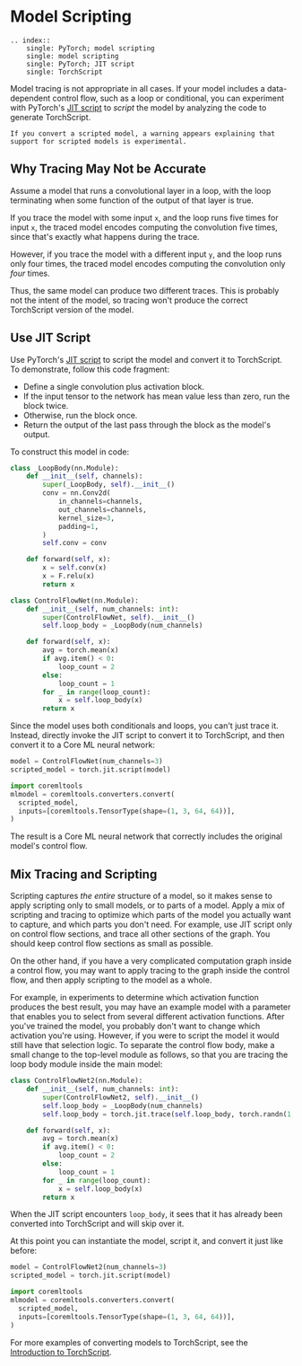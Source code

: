 # Model Scripting

```
.. index:: 
    single: PyTorch; model scripting
    single: model scripting
    single: PyTorch; JIT script
    single: TorchScript
```

Model tracing is not appropriate in all cases. If your model includes a data-dependent control flow, such as a loop or conditional, you can experiment with PyTorch's [JIT script](https://pytorch.org/docs/stable/generated/torch.jit.script.html) to _script_ the model by analyzing the code to generate TorchScript.

```{warning}
If you convert a scripted model, a warning appears explaining that support for scripted models is experimental.
```

## Why Tracing May Not be Accurate

Assume a model that runs a convolutional layer in a loop, with the loop terminating when some function of the output of that layer is true.

If you trace the model with some input `x`, and the loop runs five times for input `x`, the traced model encodes computing the convolution five times, since that's exactly what happens during the trace. 

However, if you trace the model with a different input `y`, and the loop runs only four times, the traced model encodes computing the convolution only _four_ times. 

Thus, the same model can produce two different traces. This is probably not the intent of the model, so tracing won't produce the correct TorchScript version of the model.

## Use JIT Script

Use PyTorch's [JIT script](https://pytorch.org/docs/stable/generated/torch.jit.script.html) to script the model and convert it to TorchScript. To demonstrate, follow this code fragment:

- Define a single convolution plus activation block.
- If the input tensor to the network has mean value less than zero, run the block twice.
- Otherwise, run the block once.
- Return the output of the last pass through the block as the model's output.

To construct this model in code:

```python
class _LoopBody(nn.Module):
    def __init__(self, channels):
        super(_LoopBody, self).__init__()
        conv = nn.Conv2d(
            in_channels=channels,
            out_channels=channels,
            kernel_size=3,
            padding=1,
        )
        self.conv = conv

    def forward(self, x):
        x = self.conv(x)
        x = F.relu(x)
        return x

class ControlFlowNet(nn.Module):
    def __init__(self, num_channels: int):
        super(ControlFlowNet, self).__init__()
        self.loop_body = _LoopBody(num_channels)

    def forward(self, x):
        avg = torch.mean(x)
        if avg.item() < 0:
            loop_count = 2
        else:
            loop_count = 1
        for _ in range(loop_count):
            x = self.loop_body(x)
        return x
```

Since the model uses both conditionals and loops, you can't just trace it. Instead, directly invoke the JIT script to convert it to TorchScript, and then convert it to a Core ML neural network:

```python
model = ControlFlowNet(num_channels=3)
scripted_model = torch.jit.script(model)

import coremltools
mlmodel = coremltools.converters.convert(
  scripted_model,
  inputs=[coremltools.TensorType(shape=(1, 3, 64, 64))],
)
```

The result is a Core ML neural network that correctly includes the original model's control flow.

## Mix Tracing and Scripting

Scripting captures _the entire_ structure of a model, so it makes sense to apply scripting only to small models, or to parts of a model. Apply a mix of scripting and tracing to optimize which parts of the model you actually want to capture, and which parts you don't need. For example, use JIT script only on control flow sections, and trace all other sections of the graph. You should keep control flow sections as small as possible.

On the other hand, if you have a very complicated computation graph inside a control flow, you may want to apply tracing to the graph inside the control flow, and then apply scripting to the model as a whole. 

For example, in experiments to determine which activation function produces the best result, you may have an example model with a parameter that enables you to select from several different activation functions. After you've trained the model, you probably don't want to change which activation you're using. However, if you were to script the model it would still have that selection logic. To separate the control flow body, make a small change to the top-level module as follows, so that you are tracing the loop body module inside the main model: 

```python
class ControlFlowNet2(nn.Module):
    def __init__(self, num_channels: int):
        super(ControlFlowNet2, self).__init__()
        self.loop_body = _LoopBody(num_channels)
        self.loop_body = torch.jit.trace(self.loop_body, torch.randn(1,3,64,64))

    def forward(self, x):
        avg = torch.mean(x)
        if avg.item() < 0:
            loop_count = 2
        else:
            loop_count = 1
        for _ in range(loop_count):
            x = self.loop_body(x)
        return x
```

When the JIT script encounters `loop_body`, it sees that it has already been converted into TorchScript and will skip over it.

At this point you can instantiate the model, script it, and convert it just like before:

```python
model = ControlFlowNet2(num_channels=3)
scripted_model = torch.jit.script(model)

import coremltools
mlmodel = coremltools.converters.convert(
  scripted_model,
  inputs=[coremltools.TensorType(shape=(1, 3, 64, 64))],
)
```

For more examples of converting models to TorchScript, see the [Introduction to TorchScript](https://pytorch.org/tutorials/beginner/Intro_to_TorchScript_tutorial.html).



